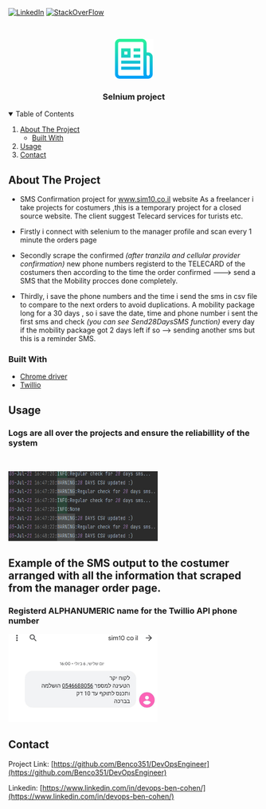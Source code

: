 
<!-- PROJECT SHIELDS -->
<!--
*** I'm using markdown "reference style" links for readability.
*** Reference links are enclosed in brackets [ ] instead of parentheses ( ).
*** See the bottom of this document for the declaration of the reference variables
*** for contributors-url, forks-url, etc. This is an optional, concise syntax you may use.
*** https://www.markdownguide.org/basic-syntax/#reference-style-links
-->

[![LinkedIn][linkedin-shield]][linkedin-url]
[![StackOverFlow][Stack-shield]][Stack-url]

<!-- PROJECT LOGO -->
<br />
<p align="center">
    <img src="images/logo.png" alt="Logo" width="80" height="80">
</p>
  <h3 align="center">Selnium project</h3>
 
 
 
<!-- TABLE OF CONTENTS -->
<details open="open">
  <summary>Table of Contents</summary>
  <ol>
    <li>
      <a href="#about-the-project">About The Project</a>
      <ul>
        <li><a href="#built-with">Built With</a></li>
      </ul>
    </li>
    <li><a href="#usage">Usage</a></li>
    <li><a href="#contact">Contact</a></li>
  </ol>
</details>



<!-- ABOUT THE PROJECT -->
## About The Project
* SMS Confirmation project for www.sim10.co.il website 
As a freelancer i take projects for costumers ,this is a temporary project for a closed source website.
The client suggest Telecard services for turists etc.

* Firstly i connect with selenium to the manager profile and scan every 1 minute the orders page

* Secondly scrape the confirmed *(after tranzila and cellular provider confirmation)* new phone numbers registerd to the TELECARD of the costumers
then according to the time the order confirmed ---> send a SMS that the Mobility procces done completely.

* Thirdly, i save the phone numbers and the time i send the sms in csv file to compare to the next orders to avoid duplications.
A mobility package long for a 30 days , so i save the date, time and phone number i sent the first sms and check *(you can see Send28DaysSMS function)* every day if the mobility package got 2 days left if so --> sending another sms but this is a reminder SMS.

### Built With
* [Chrome driver](https://chromedriver.chromium.org/downloads)
* [Twillio](https://www.twilio.com/messaging)


<!-- USAGE EXAMPLES -->
## Usage
<h3>Logs are all over the projects and ensure the reliabillity of the system</h3>
<br />
<p align="left">
    <img src="images/LOGS.png" alt="Logs" width="300" height="140">
</p>
<h2>Example of the SMS output to the costumer arranged with all the information that scraped from the manager order page.</h2>
<h3>Registerd ALPHANUMERIC name for the Twillio API phone number</h3>
<p align="left">
    <img src="images/Sms.jpg" alt="SMS" width="300 height="140">                                                        
</p>

<!-- CONTACT -->
## Contact
Project Link: [https://github.com/Benco351/DevOpsEngineer](https://github.com/Benco351/DevOpsEngineer)
                                                               
Linkedin: [https://www.linkedin.com/in/devops-ben-cohen/](https://www.linkedin.com/in/devops-ben-cohen/)


<!-- MARKDOWN LINKS & IMAGES -->
<!-- https://www.markdownguide.org/basic-syntax/#reference-style-links -->
[linkedin-shield]: https://img.shields.io/badge/-LinkedIn-black.svg?style=for-the-badge&logo=linkedin&colorB=555
[linkedin-url]: https://www.linkedin.com/in/devops-ben-cohen/
[Stack-shield]: https://img.shields.io/twitter/url?color=orange&label=StackOverFlow&style=for-the-badge&url=https%3A%2F%2Fstackoverflow.com%2Fusers%2F16339848%2Fben-cohen%3Ftab%3Dquestions
[Stack-url]: https://stackoverflow.com/users/16339848/ben-cohen?tab=questions
